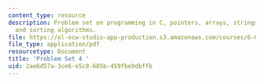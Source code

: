 ```yaml
---
content_type: resource
description: Problem set on programming in C, pointers, arrays, strings, and searching
  and sorting algorithms.
file: https://ol-ocw-studio-app-production.s3.amazonaws.com/courses/6-087-practical-programming-in-c-january-iap-2010/2ae6d57a3ce6e5c8685b459fbe9dbffb_MIT6_087IAP10_assn04.pdf
file_type: application/pdf
resourcetype: Document
title: 'Problem Set 4 '
uid: 2ae6d57a-3ce6-e5c8-685b-459fbe9dbffb
---
```

